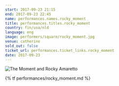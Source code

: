 ```yaml
---
start: 2017-09-23 21:15
end: 2017-09-23 22:45
name: performances.names.rocky_moment
title: performances.titles.rocky_moment
country: fin/usa/nld
language: eng
image: performers/square/rocky_moment.jpg
venue: catherine
sold_out: false
ticket_url: performances.ticket_links.rocky_moment
date: 2017-09-23
---
```


<picture>
    <source media="(min-width: 1200px)" srcset="{% asset performers/wide/rocky_moment_large.jpg @path %}">
    <source media="(min-width: 768px)" srcset="{% asset performers/wide/rocky_moment_large.jpg @path %}">
    <img src="{% asset performers/square/rocky_moment.jpg @path %}" alt="The Moment and Rocky Amaretto">
</picture>

{% tf performances/rocky_moment.md %}
